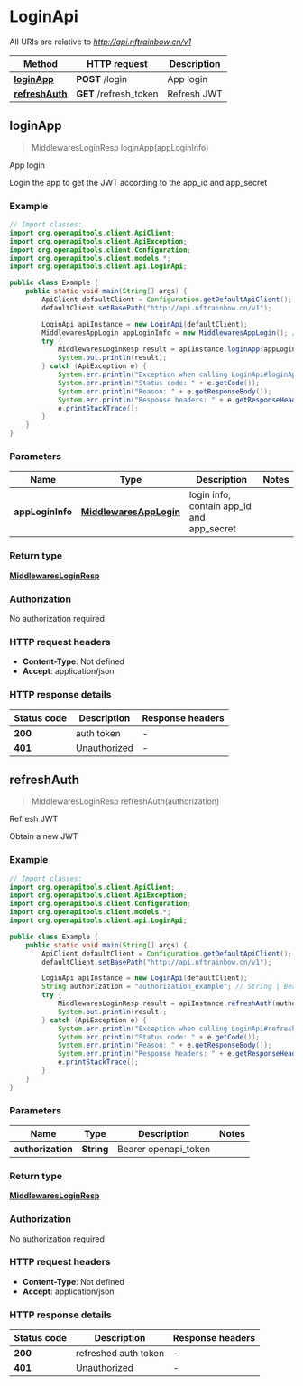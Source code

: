 # LoginApi

All URIs are relative to *http://api.nftrainbow.cn/v1*

| Method | HTTP request | Description |
|------------- | ------------- | -------------|
| [**loginApp**](LoginApi.md#loginApp) | **POST** /login | App login |
| [**refreshAuth**](LoginApi.md#refreshAuth) | **GET** /refresh_token | Refresh JWT |



## loginApp

> MiddlewaresLoginResp loginApp(appLoginInfo)

App login

Login the app to get the JWT according to the app_id and app_secret

### Example

```java
// Import classes:
import org.openapitools.client.ApiClient;
import org.openapitools.client.ApiException;
import org.openapitools.client.Configuration;
import org.openapitools.client.models.*;
import org.openapitools.client.api.LoginApi;

public class Example {
    public static void main(String[] args) {
        ApiClient defaultClient = Configuration.getDefaultApiClient();
        defaultClient.setBasePath("http://api.nftrainbow.cn/v1");

        LoginApi apiInstance = new LoginApi(defaultClient);
        MiddlewaresAppLogin appLoginInfo = new MiddlewaresAppLogin(); // MiddlewaresAppLogin | login info, contain app_id and app_secret
        try {
            MiddlewaresLoginResp result = apiInstance.loginApp(appLoginInfo);
            System.out.println(result);
        } catch (ApiException e) {
            System.err.println("Exception when calling LoginApi#loginApp");
            System.err.println("Status code: " + e.getCode());
            System.err.println("Reason: " + e.getResponseBody());
            System.err.println("Response headers: " + e.getResponseHeaders());
            e.printStackTrace();
        }
    }
}
```

### Parameters


| Name | Type | Description  | Notes |
|------------- | ------------- | ------------- | -------------|
| **appLoginInfo** | [**MiddlewaresAppLogin**](MiddlewaresAppLogin.md)| login info, contain app_id and app_secret | |

### Return type

[**MiddlewaresLoginResp**](MiddlewaresLoginResp.md)

### Authorization

No authorization required

### HTTP request headers

- **Content-Type**: Not defined
- **Accept**: application/json


### HTTP response details
| Status code | Description | Response headers |
|-------------|-------------|------------------|
| **200** | auth token |  -  |
| **401** | Unauthorized |  -  |


## refreshAuth

> MiddlewaresLoginResp refreshAuth(authorization)

Refresh JWT

Obtain a new JWT

### Example

```java
// Import classes:
import org.openapitools.client.ApiClient;
import org.openapitools.client.ApiException;
import org.openapitools.client.Configuration;
import org.openapitools.client.models.*;
import org.openapitools.client.api.LoginApi;

public class Example {
    public static void main(String[] args) {
        ApiClient defaultClient = Configuration.getDefaultApiClient();
        defaultClient.setBasePath("http://api.nftrainbow.cn/v1");

        LoginApi apiInstance = new LoginApi(defaultClient);
        String authorization = "authorization_example"; // String | Bearer openapi_token
        try {
            MiddlewaresLoginResp result = apiInstance.refreshAuth(authorization);
            System.out.println(result);
        } catch (ApiException e) {
            System.err.println("Exception when calling LoginApi#refreshAuth");
            System.err.println("Status code: " + e.getCode());
            System.err.println("Reason: " + e.getResponseBody());
            System.err.println("Response headers: " + e.getResponseHeaders());
            e.printStackTrace();
        }
    }
}
```

### Parameters


| Name | Type | Description  | Notes |
|------------- | ------------- | ------------- | -------------|
| **authorization** | **String**| Bearer openapi_token | |

### Return type

[**MiddlewaresLoginResp**](MiddlewaresLoginResp.md)

### Authorization

No authorization required

### HTTP request headers

- **Content-Type**: Not defined
- **Accept**: application/json


### HTTP response details
| Status code | Description | Response headers |
|-------------|-------------|------------------|
| **200** | refreshed auth token |  -  |
| **401** | Unauthorized |  -  |

